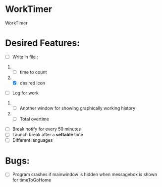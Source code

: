 # WorkTimer
WorkTimer

# Desired Features:
- [ ] Write in file : 
1. - [ ] time to count
2. - [x] desired icon
- [ ] Log for work
1. - [ ] Another window for showing graphically working history
2. - [ ] Total overtime
- [ ] Break notify for every 50 minutes
- [ ] Launch break after a **settable** time
- [ ] Different languages 

# Bugs:
- [ ] Program crashes if mainwindow is hidden when messagebox is shown for timeToGoHome
